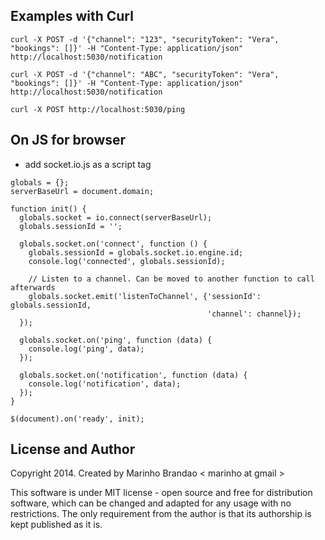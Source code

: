 ## Examples with Curl

```
curl -X POST -d '{"channel": "123", "securityToken": "Vera", "bookings": []}' -H "Content-Type: application/json" http://localhost:5030/notification

curl -X POST -d '{"channel": "ABC", "securityToken": "Vera", "bookings": []}' -H "Content-Type: application/json" http://localhost:5030/notification

curl -X POST http://localhost:5030/ping
```

## On JS for browser

- add socket.io.js as a script tag

```
globals = {};
serverBaseUrl = document.domain;

function init() {
  globals.socket = io.connect(serverBaseUrl);
  globals.sessionId = '';

  globals.socket.on('connect', function () {
    globals.sessionId = globals.socket.io.engine.id;
    console.log('connected', globals.sessionId);

    // Listen to a channel. Can be moved to another function to call afterwards
    globals.socket.emit('listenToChannel', {'sessionId': globals.sessionId,
                                            'channel': channel});
  });

  globals.socket.on('ping', function (data) {
    console.log('ping', data);
  });

  globals.socket.on('notification', function (data) {
    console.log('notification', data);
  });
}

$(document).on('ready', init);
```

## License and Author

Copyright 2014. Created by Marinho Brandao < marinho at gmail >

This software is under MIT license - open source and free for distribution software, which
can be changed and adapted for any usage with no restrictions. The only requirement from
the author is that its authorship is kept published as it is.
